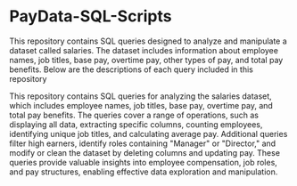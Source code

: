 # PayData-SQL-Scripts
This repository contains SQL queries designed to analyze and manipulate a dataset called salaries. The dataset includes information about employee names, job titles, base pay, overtime pay, other types of pay, and total pay benefits. Below are the descriptions of each query included in this repository

This repository contains SQL queries for analyzing the salaries dataset, which includes employee names, job titles, base pay, overtime pay, and total pay benefits. The queries cover a range of operations, such as displaying all data, extracting specific columns, counting employees, identifying unique job titles, and calculating average pay. Additional queries filter high earners, identify roles containing "Manager" or "Director," and modify or clean the dataset by deleting columns and updating pay. These queries provide valuable insights into employee compensation, job roles, and pay structures, enabling effective data exploration and manipulation.
